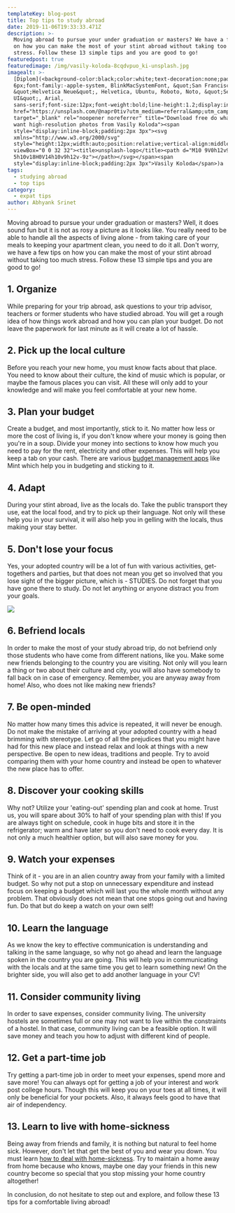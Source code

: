 ```yaml
---
templateKey: blog-post
title: Top tips to study abroad
date: 2019-11-06T19:33:33.471Z
description: >-
  Moving abroad to pursue your under graduation or masters? We have a few tips
  on how you can make the most of your stint abroad without taking too much
  stress. Follow these 13 simple tips and you are good to go!
featuredpost: true
featuredimage: /img/vasily-koloda-8cqdvpuo_ki-unsplash.jpg
imagealt: >-
  [Diplom](<background-color:black;color:white;text-decoration:none;padding:4px
  6px;font-family:-apple-system, BlinkMacSystemFont, &quot;San Francisco&quot;,
  &quot;Helvetica Neue&quot;, Helvetica, Ubuntu, Roboto, Noto, &quot;Segoe
  UI&quot;, Arial,
  sans-serif;font-size:12px;font-weight:bold;line-height:1.2;display:inline-block;border-radius:3px"
  href="https://unsplash.com/@napr0tiv?utm_medium=referral&amp;utm_campaign=photographer-credit&amp;utm_content=creditBadge"
  target="_blank" rel="noopener noreferrer" title="Download free do whatever you
  want high-resolution photos from Vasily Koloda"><span
  style="display:inline-block;padding:2px 3px"><svg
  xmlns="http://www.w3.org/2000/svg"
  style="height:12px;width:auto;position:relative;vertical-align:middle;top:-2px;fill:white"
  viewBox="0 0 32 32"><title>unsplash-logo</title><path d="M10 9V0h12v9H10zm12
  5h10v18H0V14h10v9h12v-9z"></path></svg></span><span
  style="display:inline-block;padding:2px 3px">Vasily Koloda</span>)a
tags:
  - studying abroad
  - top tips
category:
  - expat tips
author: Abhyank Srinet
---
```

Moving abroad to pursue your under graduation or masters? Well, it does sound fun but it is not as rosy a picture as it looks like. You really need to be able to handle all the aspects of living alone - from taking care of your meals to keeping your apartment clean, you need to do it all. Don't worry, we have a few tips on how you can make the most of your stint abroad without taking too much stress. Follow these 13 simple tips and you are good to go!

## 1. Organize 

While preparing for your trip abroad, ask questions to your trip advisor, teachers or former students who have studied abroad. You will get a rough idea of how things work abroad and how you can plan your budget. Do not leave the paperwork for last minute as it will create a lot of hassle. 

## 2. Pick up the local culture

Before you reach your new home, you must know facts about that place. You need to know about their culture, the kind of music which is popular, or maybe the famous places you can visit. All these will only add to your knowledge and will make you feel comfortable at your new home.

## 3. Plan your budget

Create a budget, and most importantly, stick to it. No matter how less or more the cost of living is, if you don't know where your money is going then you're in a soup. Divide your money into sections to know how much you need to pay for the rent, electricity and other expenses. This will help you keep a tab on your cash. There are various [budget management apps](https://www.mim-essay.com/best-budget-app-for-money-management/) like Mint which help you in budgeting and sticking to it. 

## 4. Adapt

During your stint abroad, live as the locals do. Take the public transport they use, eat the local food, and try to pick up their language. Not only will these help you in your survival, it will also help you in gelling with the locals, thus making your stay better. 

## 5. Don't lose your focus

Yes, your adopted country will be a lot of fun with various activities, get-togethers and parties, but that does not mean you get so involved that you lose sight of the bigger picture, which is - STUDIES. Do not forget that you have gone there to study. Do not let anything or anyone distract you from your goals. 

![](/img/diverse-people-holding-educational-icons_53876-65663.jpg)

## 6. Befriend locals

In order to make the most of your study abroad trip, do not befriend only those students who have come from different nations, like you. Make some new friends belonging to the country you are visiting. Not only will you learn a thing or two about their culture and city, you will also have somebody to fall back on in case of emergency. Remember, you are anyway away from home! Also, who does not like making new friends? 

## 7. Be open-minded

No matter how many times this advice is repeated, it will never be enough. Do not make the mistake of arriving at your adopted country with  a head brimming with stereotype. Let go of all the prejudices that you might have had for this new place and instead relax and look at things with a new perspective. Be open to new ideas, traditions and people. Try to avoid comparing them with your home country and instead be open to whatever the new place has to offer. 

## 8. Discover your cooking skills

Why not? Utilize your 'eating-out' spending plan and cook at home. Trust us, you will spare about 30% to half of your spending plan with this! If you are always tight on schedule, cook in huge bits and store it in the refrigerator; warm and have later so you don't need to cook every day. It is not only a much healthier option, but will also save money for you. 

## 9. Watch your expenses

Think of it - you are in an alien country away from your family with a limited budget. So why not put a stop on unnecessary expenditure and instead focus on keeping a budget which will last you the whole month without any problem. That obviously does not mean that one stops going out and having fun.  Do that but do keep a watch on your own self!

## 10. Learn the language

As we know the key to effective communication is understanding and talking in the same language, so why not go ahead and learn the language spoken in the country you are going. This will help you in communicating with the locals and at the same time you get to learn something new! On the brighter side, you will also get to add another language in your CV!

## 11. Consider community living

In order to save expenses, consider community living. The university hostels are sometimes full or one may not want to live within the constraints of a hostel. In that case, community living can be a feasible option. It will save money and teach you how to adjust with different kind of people. 

## 12. Get a part-time job

Try getting a part-time job in order to meet your expenses,  spend more and save more! You can always opt for getting a job of your interest and work post college hours. Though this will keep you on your toes at all times, it will only be beneficial for your pockets. Also, it always feels good to have that air of independency. 

## 13. Learn to live with home-sickness

Being away from friends and family, it is nothing but natural to feel home sick. However, don't let that get the best of you and wear you down. You must learn [how to deal with home-sickness](https://www.thexpatmagazine.com/blog/2019-04-18-feeling-at-home-in-abroadland/). Try to maintain a home away from home because who knows, maybe one day your friends in this new country become so special that you stop missing your home country altogether! 

In conclusion, do not hesitate to step out and explore, and follow these 13 tips for a comfortable living abroad!
